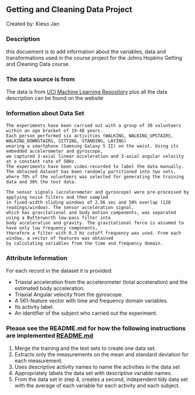 ## Getting and Cleaning Data Project

Created by: Kieso Jan

### Description

this docuement is to add information about the variables, data and transformations used in the course project for the Johns Hopkins Getting and Cleaning Data course.

### The data source is from

The data is from [UCI Machine Learning Repository](http://archive.ics.uci.edu/ml/datasets/Human+Activity+Recognition+Using+Smartphones)
plus all the data description can be found on the website

### Information about Data Set 

```
The experiments have been carried out with a group of 30 volunteers within an age bracket of 19-48 years. 
Each person performed six activities (WALKING, WALKING_UPSTAIRS, WALKING_DOWNSTAIRS, SITTING, STANDING, LAYING) 
wearing a smartphone (Samsung Galaxy S II) on the waist. Using its embedded accelerometer and gyroscope, 
we captured 3-axial linear acceleration and 3-axial angular velocity at a constant rate of 50Hz. 
The experiments have been video-recorded to label the data manually. The obtained dataset has been randomly partitioned into two sets, 
where 70% of the volunteers was selected for generating the training data and 30% the test data.

The sensor signals (accelerometer and gyroscope) were pre-processed by applying noise filters and then sampled 
in fixed-width sliding windows of 2.56 sec and 50% overlap (128 readings/window). The sensor acceleration signal, 
which has gravitational and body motion components, was separated using a Butterworth low-pass filter into 
body acceleration and gravity. The gravitational force is assumed to have only low frequency components, 
therefore a filter with 0.3 Hz cutoff frequency was used. From each window, a vector of features was obtained 
by calculating variables from the time and frequency domain.

```
### Attribute Information

For each record in the dataset it is provided:
- Triaxial acceleration from the accelerometer (total acceleration) and the estimated body acceleration.
- Triaxial Angular velocity from the gyroscope.
- A 561-feature vector with time and frequency domain variables.
- Its activity label.
- An identifier of the subject who carried out the experiment.

### Please see the README.md for how the following instructions are implemented [README.md](https://github.com/kjan318/datasciencecoursera/blob/master/S03/W4_Assignment/README.md)

1. Merge the training and the test sets to create one data set.
2. Extracts only the measurements on the mean and standard deviation for each measurement.
3. Uses descriptive activity names to name the activities in the data set
4. Appropriately labels the data set with descriptive variable names.
5. From the data set in step 4, creates a second, independent tidy data set with the average of each variable for each activity and each subject.





